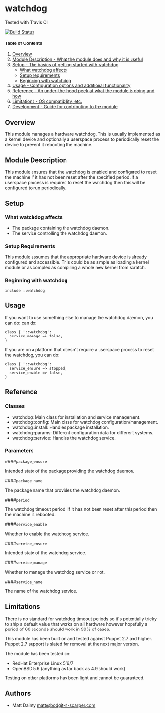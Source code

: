 # watchdog

Tested with Travis CI

[![Build Status](https://travis-ci.org/bodgit/puppet-watchdog.svg?branch=master)](https://travis-ci.org/bodgit/puppet-watchdog)

#### Table of Contents

1. [Overview](#overview)
2. [Module Description - What the module does and why it is useful](#module-description)
3. [Setup - The basics of getting started with watchdog](#setup)
    * [What watchdog affects](#what-watchdog-affects)
    * [Setup requirements](#setup-requirements)
    * [Beginning with watchdog](#beginning-with-watchdog)
4. [Usage - Configuration options and additional functionality](#usage)
5. [Reference - An under-the-hood peek at what the module is doing and how](#reference)
5. [Limitations - OS compatibility, etc.](#limitations)
6. [Development - Guide for contributing to the module](#development)

## Overview

This module manages a hardware watchdog.
This is usually implemented as a kernel device and optionally a userspace
process to periodically reset the device to prevent it rebooting the machine.

## Module Description

This module ensures that the watchdog is enabled and configured to reset the
machine if it has not been reset after the specified period.
If a userspace process is required to reset the watchdog then this will be
configured to run periodically.

## Setup

### What watchdog affects

* The package containing the watchdog daemon.
* The service controlling the watchdog daemon.

### Setup Requirements

This module assumes that the appropriate hardware device is already configured
and accessible.
This could be as simple as loading a kernel module or as complex as compiling
a whole new kernel from scratch.

### Beginning with watchdog

```puppet
include ::watchdog
```

## Usage

If you want to use something else to manage the watchdog daemon, you can do:
can do:

```puppet
class { '::watchdog':
  service_manage => false,
}
```

If you are on a platform that doesn't require a userspace process to reset
the watchdog, you can do:

```puppet
class { '::watchdog':
  service_ensure => stopped,
  service_enable => false,
}
```

## Reference

### Classes

* watchdog: Main class for installation and service management.
* watchdog::config: Main class for watchdog configuration/management.
* watchdog::install: Handles package installation.
* watchdog::params: Different configuration data for different systems.
* watchdog::service: Handles the watchdog service.

### Parameters

####`package_ensure`

Intended state of the package providing the watchdog daemon.

####`package_name`

The package name that provides the watchdog daemon.

####`period`

The watchdog timeout period.
If it has not been reset after this period then the machine is rebooted.

####`service_enable`

Whether to enable the watchdog service.

####`service_ensure`

Intended state of the watchdog service.

####`service_manage`

Whether to manage the watchdog service or not.

####`service_name`

The name of the watchdog service.

## Limitations

There is no standard for watchdog timeout periods so it's potentially tricky
to ship a default value that works on all hardware however hopefully a period
of 60 seconds should work in 99% of cases.

This module has been built on and tested against Puppet 2.7 and higher.
Puppet 2.7 support is slated for removal at the next major version.

The module has been tested on:

* RedHat Enterprise Linux 5/6/7
* OpenBSD 5.6 (anything as far back as 4.9 should work)

Testing on other platforms has been light and cannot be guaranteed.

## Authors

* Matt Dainty <matt@bodgit-n-scarper.com>
